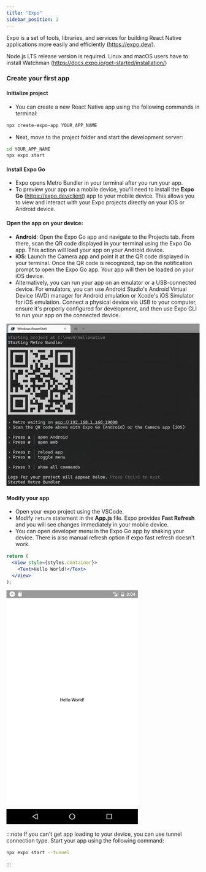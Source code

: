```yaml
---
title: "Expo"
sidebar_position: 2
---
```

Expo is a set of tools, libraries, and services for building React Native applications more easily and efficiently (https://expo.dev/).

Node.js LTS release version is required.
Linux and macOS users have to install Watchman (https://docs.expo.io/get-started/installation/)

### Create your first app

#### Initialize project 
- You can create a new React Native app using the following commands in terminal:
```bash
npx create-expo-app YOUR_APP_NAME
```
- Next, move to the project folder and start the development server:
```bash
cd YOUR_APP_NAME
npx expo start
```
#### Install Expo Go
- Expo opens Metro Bundler in your terminal after you run your app.
- To preview your app on a mobile device, you'll need to install the **Expo Go** (https://expo.dev/client) app to your mobile device. This allows you to view and interact with your Expo projects directly on your iOS or Android device.
#### Open the app on your device:
- **Android**: Open the Expo Go app and navigate to the Projects tab. From there, scan the QR code displayed in your terminal using the Expo Go app. This action will load your app on your Android device.
- **iOS**: Launch the Camera app and point it at the QR code displayed in your terminal. Once the QR code is recognized, tap on the notification prompt to open the Expo Go app. Your app will then be loaded on your iOS device.
- Alternatively, you can run your app on an emulator or a USB-connected device. For emulators, you can use Android Studio's Android Virtual Device (AVD) manager for Android emulation or Xcode's iOS Simulator for iOS emulation. Connect a physical device via USB to your computer, ensure it's properly configured for development, and then use Expo CLI to run your app on the connected device.

![w:600 bg right](img/expo.png)

#### Modify your app
- Open your expo project using the VSCode.
- Modify `return` statement in the **App.js** file. Expo provides **Fast Refresh** and you will see changes immediately in your mobile device.
- You can open developer menu in the Expo Go app by shaking your device. There is also manual refresh option if expo fast refresh doesn't work.

```jsx
return (
  <View style={styles.container}>
    <Text>Hello World!</Text>
  </View>
);
```

![w:300 bg right](img/hello.png)

:::note
If you can't get app loading to your device, you can use tunnel connection type. Start your app using the following command:

```bash
npx expo start --tunnel
```
:::